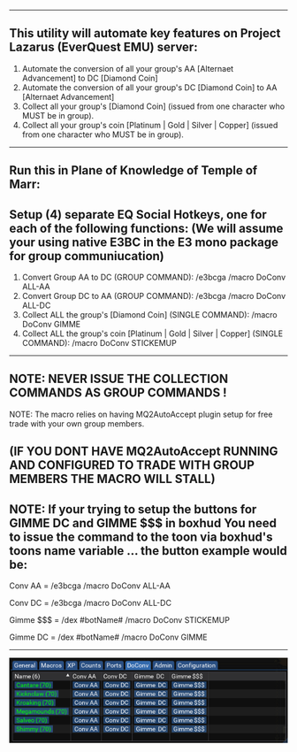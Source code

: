 -------------------------------------------------------------------
This utility will automate key features on Project Lazarus (EverQuest EMU) server:
-------------------------------------------------------------------
1) Automate the conversion of all your group's AA [Alternaet Advancement] to DC [Diamond Coin]
2) Automate the conversion of all your group's DC [Diamond Coin] to AA [Alternaet Advancement]
3) Collect all your group's [Diamond Coin] (issued from one character who MUST be in group).
4) Collect all your group's coin [Platinum | Gold | Silver | Copper] (issued from one character who MUST be in group).
-------------------------------------------------------------------
Run this in Plane of Knowledge of Temple of Marr:
-------------------------------------------------------------------
Setup (4) separate EQ Social Hotkeys, one for each of the following functions:
(We will assume your using native E3BC in the E3 mono package for group communiucation)
-------------------------------------------------------------------
1) Convert Group AA to DC (GROUP COMMAND): 
      /e3bcga /macro DoConv ALL-AA
2) Convert Group DC to AA (GROUP COMMAND): 
      /e3bcga /macro DoConv ALL-DC
3) Collect ALL the group's [Diamond Coin] (SINGLE COMMAND): 
      /macro DoConv GIMME
4) Collect ALL the group's coin [Platinum | Gold | Silver | Copper] (SINGLE COMMAND): 
      /macro DoConv STICKEMUP
-------------------------------------------------------------------
NOTE: 
NEVER ISSUE THE COLLECTION COMMANDS AS GROUP COMMANDS !
-------------------------------------------------------------------
NOTE: 
The macro relies on having MQ2AutoAccept plugin setup for free trade with your own group members.

(IF YOU DONT HAVE MQ2AutoAccept RUNNING AND CONFIGURED TO TRADE WITH GROUP MEMBERS THE MACRO WILL STALL)
-------------------------------------------------------------------
NOTE: 
If your trying to setup the buttons for GIMME DC and GIMME $$$ in boxhud
You need to issue the command to the toon via boxhud's toons name variable ... the button example would be:
-------------------------------------------------------------------
Conv AA = /e3bcga /macro DoConv ALL-AA

Conv DC = /e3bcga /macro DoConv ALL-DC

Gimme $$$ = /dex #botName# /macro DoConv STICKEMUP

Gimme DC = /dex #botName# /macro DoConv GIMME 

-------------------------------------------------------------------
![image](https://github.com/TorzAway/DoConv/blob/main/image_2024-11-13_153514090.png)
